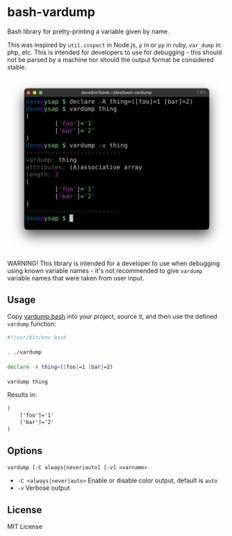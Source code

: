 bash-vardump
============

Bash library for pretty-printing a variable given by name.

This was inspired by `util.inspect` in Node.js, `p` in or `pp` in ruby,
`var_dump` in php, etc.  This is intended for developers to use for debugging -
this should not be parsed by a machine nor should the output format be
considered stable.

![screenshot](screenshot.png)

WARNING! This library is intended for a developer to use when debugging using
known variable names - it's not recommended to give `vardump` variable names
that were taken from user input.

Usage
-----

Copy [vardump.bash](/vardump.bash) into your project, source it, and then use
the defined `vardump` function:

``` bash
#!/usr/bin/env bash

. ./vardump

declare -A thing=([foo]=1 [bar]=2)

vardump thing
```

Results in:

```
(
	['foo']='1'
	['bar']='2'
)
```

Options
-------

    vardump [-C always|never|auto] [-v] <varname>

- `-C <always|never|auto>` Enable or disable color output, default is `auto`
- `-v` Verbose output


License
-------

MIT License
